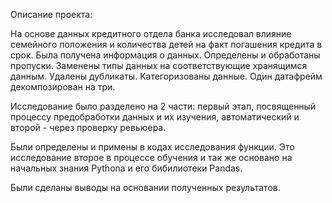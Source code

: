 Описание проекта:

На основе данных кредитного отдела банка исследовал влияние семейного положения и
количества детей на факт погашения кредита в срок. Была получена информация о
данных. Определены и обработаны пропуски. Заменены типы данных на соответствующие
хранящимся данным. Удалены дубликаты. Категоризованы данные. Один датафрейм декомпозирован на три.

Исследование было разделено на 2 части: первый этап, посвященный процессу предобработки данных и их изучения, автоматический и второй - через проверку ревьюера.

Были определены и примены в кодах исследования функции. Это исследование второе в процессе обучения и так же основано на начальных знания Pythona и его бибилиотеки Pandas. 

Были сделаны выводы на основании полученных результатов. 
